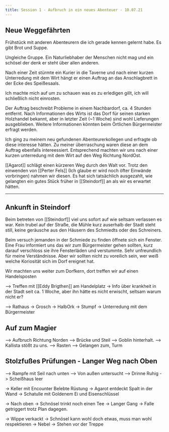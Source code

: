 ```yaml
---
title: Session 1 - Aufbruch in ein neues Abenteuer - 10.07.21
---
```


## Neue Weggefährten

Frühstück mit anderen Abenteurern die ich gerade kennen gelernt habe.
Es gibt Brot und Suppe.

Ungleiche Gruppe. Ein Naturliebhaber der Menschen nicht mag und ein schösel der denk er steht über allen anderen.


Nach einer Zeit stürmte ein Kurier in die Taverne und nach einer kurzen Unterredung mit dem Wirt hängt er einen Auftrag an das Anschlagbrett in der Ecke des Speißesaals.

Ich machte mich auf um zu schauen was es zu erledigen gillt, ich will schließlich nicht einrosten.

Der Auftrag beschreibt Probleme in einem Nachbardorf, ca. 4 Stunden entfernt. Nach Informationen des Wirts ist das Dorf für seinen starken Holzhandel bekannt, aber in letzter Zeit (~1 Woche) sind wohl Lieferungen ausgeblieben. Weitere Informationen könnten beim Örtlichen Bürgermeister erfragt werden.

Ich ging zu meinem neu gefundenen Abenteurerkollegen und erfragte ob diese interesse hätten. Zu meiner überraschung waren diese an dem Auftrag ebenfalls intereessiert. Entsprechend machten wir uns nach einer kurzen unterredung mit dem Wirt auf den Weg Richtung NordOst.

[[Agarot]] schlägt einen kürzeren Weg durch den Walt vor. Trotz den einwenden von [[Perter Fels]] (Ich glaube er wird noch öfter Einwände vorbringen) nahmen wir diesen. Es hat sich tatsächlich ausgezahlt, wie gelangten ein gutes Stück früher in [[Steindorf]] an als wir es erwartet hätten.

---

## Ankunft in Steindorf

Beim betreten von [[Steindorf]] viel uns sofort auf wie seltsam verlassen es war. Kein trubel auf der Straße, die Mühle kurz auserhalb der Stadt steht still, keine geräusche aus den Häusern des Schmiedts oder des Schreiners.

Beim versuch jemanden in der Schmiede zu finden öffnete sich ein Fenster. Eine Frau informiert uns das wir zum Bürgermeister gehen sollten, kurz darauf verschloss sie ihre Fensterläden und verstummte. Sehr unfreundlich für meine Verständnisse. Aber wir sollten nicht zu voreilich sein, wer weiß welche Koriosität sich im Dorf ereignet hat.

Wir machten uns weiter zum Dorfkern, dort treffen wir auf einen Handelsposten 



--> Treffen mit [[Eddy Brigthen]] am Handelplatz
	-> Info über krankheit in der Stadt seit ca. 1 Woche, aber ihn hätte es nicht erwischt, seltsam warum nicht er?
	
--> Rathaus
 -> Grosch -> HalbOrk -> Stumpf
 -> Unterredung mit dem Bürgermeister
 
 
## Auf zum Magier

--> Aufbruch Richtung Norden
--> Brücke und Steil
--> Goblin hinterhalt.
	--> Kallista stößt zu uns.
--> Rasten
--> Gelangen zum, Turm




## Stolzfußes Prüfungen - Langer Weg nach Oben

--> Rampfe mit Seil nach unten
--> Von außen untersucht
--> Drinne Ruhig
	-> Scheißhaus leer

-> Keller mit Encounter Belebte Rüstung
-> Agarot entdeckt Spalt in der Wand
	-> Schatulle mit Goldenem Ei und Eisenschlüssel

-> Nach oben
-> Schnösel trinkt noch einen Tee
-> Langer Gang
-> Falle getriggert trotz Plan dagegen.

-> Wippe verkackt
-> Schnösel kann wohl doch etwas, muss man wohl respektieren
-> Nebel
-> Stehen vor der Treppe
